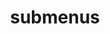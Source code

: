 ---
layout: page
title: submenus
nav: true
dropdown: true
children: 
    - title: publications
      permalink: /publications/
    - title: teaching
      permalink: /teaching/
    # - title: projects
    #   permalink: /projects/
---